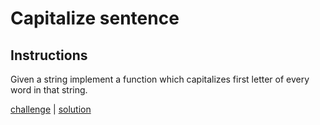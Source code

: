 # Capitalize sentence

## Instructions

Given a string implement a function which capitalizes first letter of every word in that string.

[challenge](solution_test.go) | [solution](solution.go)

